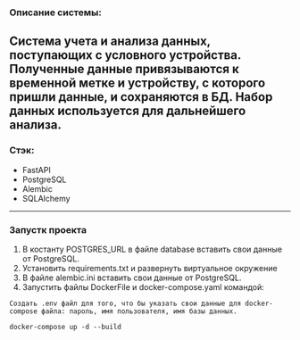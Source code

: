 ### Описание системы:
Система учета и анализа данных, поступающих с условного устройства. Полученные данные привязываются к временной метке и устройству, с которого пришли данные, и сохраняются в БД. Набор данных используется для дальнейшего анализа. 
---

### Стэк:
- FastAPI
- PostgreSQL
- Alembic
- SQLAlchemy

---

### Запустк проекта

1) В костанту POSTGRES_URL в файле database вставить свои данные от PostgreSQL.
2) Установить requirements.txt и развернуть виртуальное окружение
3) В файле alembic.ini вставить свои данные от PostgreSQL.
4) Запустить файлы DockerFile и docker-compose.yaml командой:
```
Создать .env файл для того, что бы указать свои данные для docker-compose файла: пароль, имя пользователя, имя базы данных.
```
```
docker-compose up -d --build
```

